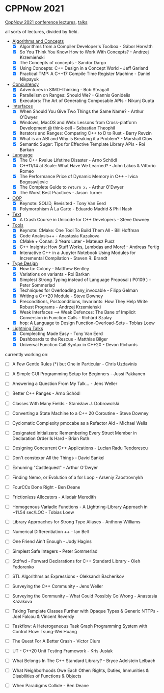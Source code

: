 # CPPNow 2021

[CppNow 2021 conference lectures](https://youtube.com/playlist?list=PL_AKIMJc4roXvFWuYzTL7Xe7j4qukOXPq), [talks](https://cppnow.org/history/2021/talks/)

all sorts of lectures, divided by field.

- [Algorithms and Concepts](Algorithms%20and%20Concepts.md)
  - [x] Algorithms from a Compiler Developer's Toolbox - Gábor Horváth
  - [x] So You Think You Know How to Work With Concepts? - Andrzej Krzemieński
  - [x] The Concepts of concepts - Sandor Dargo
  - [x] Using Concepts: C++ Design in a Concept World - Jeff Garland
  - [x] Practical TMP: A C++17 Compile Time Register Machine - Daniel Nikpayuk
- [Concurrency](Concurrency.md)
  - [x] Adventures in SIMD-Thinking - Bob Steagall
  - [x] Parallelism on Ranges: Should We? - Giannis Gonidelis
  - [x] Executors: The Art of Generating Composable APIs - Nikunj Gupta
- [Interfaces](Interfaces.md)
  - [x] When Should You Give Two Things the Same Name? - Arthur O'Dwyer
  - [x] Windows, MacOS and Web: Lessons from Cross-platform Development @ think-cell - Sebastian Theophil
  - [x] Iterators and Ranges: Comparing C++ to D to Rust - Barry Revzin
  - [x] What is an ABI and Why is Breaking it a Problem? - Marshall Clow
  - [x] Semantic Sugar: Tips for Effective Template Library APIs - Roi Barkan
- [Language](Language.md)
  - [x] The C++ Rvalue Lifetime Disaster - Arno Schödl
  - [x] C++11/14 at Scale: What Have We Learned? - John Lakos & Vittorio Romeo
  - [x] The Performance Price of Dynamic Memory in C++ - Ivica Bogosavljevic
  - [x] The Complete Guide to `return x;` - Arthur O'Dwyer
  - [x] The Worst Best Practices - Jason Turner
- [OOP](OOP.md)
  - [x] Keynote: SOLID, Revisited - Tony Van Eerd
  - [x] Polymorphism À La Carte - Eduardo Madrid & Phil Nash
- [Text](Text.md)
  - [x] A Crash Course in Unicode for C++ Developers - Steve Downey
- [Tools](Tools.md)
  - [x] Keynote: CMake: One Tool To Build Them All - Bill Hoffman
  - [x] Code Analysis++ - Anastasia Kazakova
  - [x] CMake + Conan: 3 Years Later - Mateusz Pusz
  - [x] C++ Insights: How Stuff Works, Lambdas and More! - Andreas Fertig
  - [x] Interactive C++ in a Jupyter Notebook Using Modules for Incremental Compilation - Steven R. Brandt
- [Type Design](Type%20Design.md)
  - [x] How to: Colony - Matthew Bentley
  - [x] Variations on variants - Roi Barkan
  - [x] Simplest Strong Typing instead of Language Proposal ( P0109 ) - Peter Sommerlad
  - [x] Techniques for Overloading any_invocable - Filipp Gelman
  - [x] Writing a C++20 Module - Steve Downey
  - [x] Preconditions, Postconditions, Invariants: How They Help Write Robust Programs - Andrzej Krzemieński
  - [x] Weak Interfaces --> Weak Defences: The Bane of Implicit Conversion in Function Calls - Richárd Szalay
  - [x] hop: A Language to Design Function-Overload-Sets - Tobias Loew
- [Lightning Talks](Lightning%20Talks.md)
  - [x] Complecting Made Easy - Tony Van Eerd
  - [x] Dashboards to the Rescue - Matthias Bilger
  - [x] Universal Function Call Syntax in C++20 - Devon Richards

currently working on:

- [ ] A Few Gentle Rules (\*) but One in Particular - Chris Uzdavinis
- [ ] A Simple GUI Programming Setup for Beginners - Jussi Pakkanen
- [ ] Answering a Question From My Talk… - Jens Weller
- [ ] Better C++ Ranges - Arno Schödl
- [ ] Classes With Many Fields - Stanisław J. Dobrowolski
- [ ] Converting a State Machine to a C++ 20 Coroutine - Steve Downey
- [ ] Cyclomatic Complexity pmccabe as a Refactor Aid - Michael Wells
- [ ] Designated Initializers: Remembering Every Struct Member in Declaration Order Is Hard - Brian Ruth
- [ ] Designing Concurrent C++ Applications - Lucian Radu Teodorescu
- [ ] Don't constexpr All the Things - David Sankel
- [ ] Exhuming "Castlequest" - Arthur O'Dwyer
- [ ] Finding Nemo, or Evolution of a for Loop - Arseniy Zaostrovnykh
- [ ] FourCCs Done Right - Ben Deane
- [ ] Frictionless Allocators - Alisdair Meredith
- [ ] Homogenous Variadic Functions - A Lightning-Library Approach in ~11.54 sec/LOC - Tobias Loew
- [ ] Library Approaches for Strong Type Aliases - Anthony Williams
- [ ] Numerical Differentiation ++ - Ian Bell
- [ ] One Friend Ain't Enough - Jody Hagins

- [ ] Simplest Safe Integers - Peter Sommerlad
- [ ] Stdfwd - Forward Declarations for C++ Standard Library - Oleh Fedorenko
- [ ] STL Algorithms as Expressions - Oleksandr Bacherikov
- [ ] Surveying the C++ Community - Jens Weller
- [ ] Surveying the Community – What Could Possibly Go Wrong - Anastasia Kazakova
- [ ] Taking Template Classes Further with Opaque Types & Generic NTTPs - Joel Falcou & Vincent Reverdy
- [ ] Taskflow: A Heterogeneous Task Graph Programming System with Control Flow: Tsung-Wei Huang
- [ ] The Quest For A Better Crash - Victor Ciura
- [ ] UT - C++20 Unit Testing Framework - Kris Jusiak
- [ ] What Belongs In The C++ Standard Library? - Bryce Adelstein Lelbach
- [ ] What Neighborhoods Owe Each Other: Rights, Duties, Immunities & Disabilities of Functions & Objects
- [ ] When Paradigms Collide - Ben Deane
